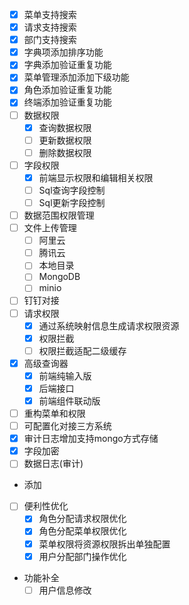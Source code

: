 - [x] 菜单支持搜索
- [x] 请求支持搜索
- [x] 部门支持搜索
- [x] 字典项添加排序功能
- [x] 字典添加验证重复功能
- [x] 菜单管理添加添加下级功能
- [x] 角色添加验证重复功能
- [x] 终端添加验证重复功能
- [ ] 数据权限
  - [x] 查询数据权限
  - [ ] 更新数据权限
  - [ ] 删除数据权限
- [ ] 字段权限
  - [x] 前端显示权限和编辑相关权限
  - [ ] Sql查询字段控制
  - [ ] Sql更新字段控制
- [ ] 数据范围权限管理
- [ ] 文件上传管理
  - [ ] 阿里云
  - [ ] 腾讯云
  - [ ] 本地目录
  - [ ] MongoDB
  - [ ] minio
- [ ] 钉钉对接
- [ ] 请求权限
  - [x] 通过系统映射信息生成请求权限资源
  - [x] 权限拦截
  - [ ] 权限拦截适配二级缓存
- [x] 高级查询器
  - [x] 前端纯输入版
  - [x] 后端接口
  - [x] 前端组件联动版
- [ ] 重构菜单和权限
- [ ] 可配置化对接三方系统
- [x] 审计日志增加支持mongo方式存储
- [x] 字段加密
- [ ] 数据日志(审计)
- 添加
- [ ] 便利性优化
  - [x] 角色分配请求权限优化
  - [x] 角色分配菜单权限优化
  - [x] 菜单权限将资源权限拆出单独配置
  - [x] 用户分配部门操作优化
- 功能补全
  - [ ] 用户信息修改
